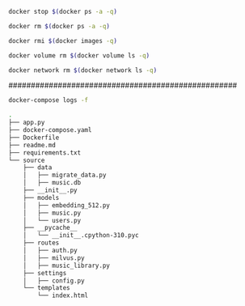 ```bash
docker stop $(docker ps -a -q)
```

```bash
docker rm $(docker ps -a -q)
```

```bash
docker rmi $(docker images -q)
```

```bash
docker volume rm $(docker volume ls -q)
```

```bash
docker network rm $(docker network ls -q)
```
 
###################################################

```bash
docker-compose logs -f
```





```bash
.
├── app.py
├── docker-compose.yaml
├── Dockerfile
├── readme.md
├── requirements.txt
└── source
    ├── data
    │   ├── migrate_data.py
    │   ├── music.db
    ├── __init__.py
    ├── models
    │   ├── embedding_512.py
    │   ├── music.py
    │   └── users.py
    ├── __pycache__
    │   └── __init__.cpython-310.pyc
    ├── routes
    │   ├── auth.py
    │   ├── milvus.py
    │   ├── music_library.py
    ├── settings
    │   ├── config.py
    └── templates
        └── index.html

```
